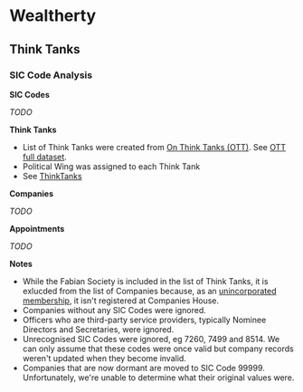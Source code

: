 # Wealtherty

## Think Tanks
### SIC Code Analysis 

**SIC Codes**

*TODO*

**Think Tanks**

- List of Think Tanks were created from [On Think Tanks (OTT)](https://onthinktanks.org/).  See [OTT full dataset](https://airtable.com/app5Tu5McTOQC3pYw/shrnWdKAQxofzjZg4/tblr8Lc3OsoygJ7og).
- Political Wing was assigned to each Think Tank
- See [ThinkTanks](Wealtherty.ThinkTanks/Resources/ThinkTanks.csv)

**Companies**

*TODO*

**Appointments**

*TODO*

**Notes**
- While the Fabian Society is included in the list of Think Tanks, it is exlucded from the list of Companies because, as an [unincorporated membership](https://fabians.org.uk/about-us/accountability/), it isn't registered at Companies House.
- Companies without any SIC Codes were ignored.
- Officers who are third-party service providers, typically Nominee Directors and Secretaries, were ignored.
- Unrecognised SIC Codes were ignored, eg 7260, 7499 and 8514.  We can only assume that these codes were once valid but company records weren't updated when they become invalid.
- Companies that are now dormant are moved to SIC Code 99999.  Unfortunately, we're unable to determine what their original values were.
